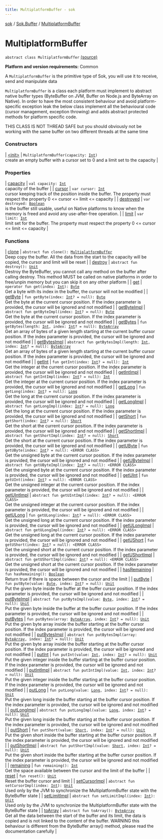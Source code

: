 ```yaml
---
title: MultiplatformBuffer - sok
---
```


[sok](../../index.html) / [Sok.Buffer](../index.html) / [MultiplatformBuffer](./index.html)

# MultiplatformBuffer

`abstract class MultiplatformBuffer` [(source)](https://github.com/SeekDaSky/Sok/tree/master/common/sok-common/src/Sok/Buffer/MultiplatformBuffer.kt#L19)

**Platform and version requirements:** Common

A `MultiplatformBuffer` is the primitive type of Sok, you will use it to receive, send and manipulate data

`MultiplatformBuffer` is a class each platform must implement to abstract native buffer types (ByteBuffer on JVM, Buffer on Node.js
and ByteArray on Native). In order to have the most consistent behaviour and avoid platform-specific exception leak the below class
implement all the behavioural code (cursor management, exception throwing) and adds abstract protected methods for platform specific code.

THIS CLASS IS NOT THREAD SAFE but you should obviously not be working with the same buffer on two different threads at the same time

### Constructors

| [&lt;init&gt;](-init-.html) | `MultiplatformBuffer(capacity: `[`Int`](https://kotlinlang.org/api/latest/jvm/stdlib/kotlin/-int/index.html)`)`<br>create an empty buffer with a cursor set to 0 and a limit set to the capacity |

### Properties

| [capacity](capacity.html) | `val capacity: `[`Int`](https://kotlinlang.org/api/latest/jvm/stdlib/kotlin/-int/index.html)<br>capacity of the buffer |
| [cursor](cursor.html) | `var cursor: `[`Int`](https://kotlinlang.org/api/latest/jvm/stdlib/kotlin/-int/index.html)<br>cursor keeping track of the position inside the buffer. The property must respect the property 0 &lt;= cursor &lt;= limit &lt;= capacity |
| [destroyed](destroyed.html) | `var destroyed: `[`Boolean`](https://kotlinlang.org/api/latest/jvm/stdlib/kotlin/-boolean/index.html)<br>is the buffer still usable, useful on Native platforms to know when the memory is freed and avoid any use-after-free operation. |
| [limit](limit.html) | `var limit: `[`Int`](https://kotlinlang.org/api/latest/jvm/stdlib/kotlin/-int/index.html)<br>limit set for the buffer. The property must respect the property 0 &lt;= cursor &lt;= limit &lt;= capacity |

### Functions

| [clone](clone.html) | `abstract fun clone(): `[`MultiplatformBuffer`](./index.html)<br>Deep copy the buffer. All the data from the start to the capacity will be copied, the cursor and limit will be reset |
| [destroy](destroy.html) | `abstract fun destroy(): `[`Unit`](https://kotlinlang.org/api/latest/jvm/stdlib/kotlin/-unit/index.html)<br>Destroy the ByteBuffer, you cannot call any method on the buffer after calling destroy. This method MUST be called on native platforms in order to free/unpin memory but you can skip it on any other platform |
| [get](get.html) | `operator fun get(index: `[`Int`](https://kotlinlang.org/api/latest/jvm/stdlib/kotlin/-int/index.html)`): `[`Byte`](https://kotlinlang.org/api/latest/jvm/stdlib/kotlin/-byte/index.html)<br>Get a byte with its index in the buffer, the cursor will not be modified |
| [getByte](get-byte.html) | `fun getByte(index: `[`Int`](https://kotlinlang.org/api/latest/jvm/stdlib/kotlin/-int/index.html)`? = null): `[`Byte`](https://kotlinlang.org/api/latest/jvm/stdlib/kotlin/-byte/index.html)<br>Get the byte at the current cursor position. If the index parameter is provided, the cursor will be ignored and not modified |
| [getByteImpl](get-byte-impl.html) | `abstract fun getByteImpl(index: `[`Int`](https://kotlinlang.org/api/latest/jvm/stdlib/kotlin/-int/index.html)`? = null): `[`Byte`](https://kotlinlang.org/api/latest/jvm/stdlib/kotlin/-byte/index.html)<br>Get the byte at the current cursor position. If the index parameter is provided, the cursor will be ignored and not modified |
| [getBytes](get-bytes.html) | `fun getBytes(length: `[`Int`](https://kotlinlang.org/api/latest/jvm/stdlib/kotlin/-int/index.html)`, index: `[`Int`](https://kotlinlang.org/api/latest/jvm/stdlib/kotlin/-int/index.html)`? = null): `[`ByteArray`](https://kotlinlang.org/api/latest/jvm/stdlib/kotlin/-byte-array/index.html)<br>Get an array of bytes of a given length starting at the current buffer cursor position. If the index parameter is provided, the cursor will be ignored and not modified |
| [getBytesImpl](get-bytes-impl.html) | `abstract fun getBytesImpl(length: `[`Int`](https://kotlinlang.org/api/latest/jvm/stdlib/kotlin/-int/index.html)`, index: `[`Int`](https://kotlinlang.org/api/latest/jvm/stdlib/kotlin/-int/index.html)`? = null): `[`ByteArray`](https://kotlinlang.org/api/latest/jvm/stdlib/kotlin/-byte-array/index.html)<br>Get an array of bytes of a given length starting at the current buffer cursor position. If the index parameter is provided, the cursor will be ignored and not modified |
| [getInt](get-int.html) | `fun getInt(index: `[`Int`](https://kotlinlang.org/api/latest/jvm/stdlib/kotlin/-int/index.html)`? = null): `[`Int`](https://kotlinlang.org/api/latest/jvm/stdlib/kotlin/-int/index.html)<br>Get the integer at the current cursor position. If the index parameter is provided, the cursor will be ignored and not modified |
| [getIntImpl](get-int-impl.html) | `abstract fun getIntImpl(index: `[`Int`](https://kotlinlang.org/api/latest/jvm/stdlib/kotlin/-int/index.html)`? = null): `[`Int`](https://kotlinlang.org/api/latest/jvm/stdlib/kotlin/-int/index.html)<br>Get the integer at the current cursor position. If the index parameter is provided, the cursor will be ignored and not modified |
| [getLong](get-long.html) | `fun getLong(index: `[`Int`](https://kotlinlang.org/api/latest/jvm/stdlib/kotlin/-int/index.html)`? = null): `[`Long`](https://kotlinlang.org/api/latest/jvm/stdlib/kotlin/-long/index.html)<br>Get the long at the current cursor position. If the index parameter is provided, the cursor will be ignored and not modified |
| [getLongImpl](get-long-impl.html) | `abstract fun getLongImpl(index: `[`Int`](https://kotlinlang.org/api/latest/jvm/stdlib/kotlin/-int/index.html)`? = null): `[`Long`](https://kotlinlang.org/api/latest/jvm/stdlib/kotlin/-long/index.html)<br>Get the long at the current cursor position. If the index parameter is provided, the cursor will be ignored and not modified |
| [getShort](get-short.html) | `fun getShort(index: `[`Int`](https://kotlinlang.org/api/latest/jvm/stdlib/kotlin/-int/index.html)`? = null): `[`Short`](https://kotlinlang.org/api/latest/jvm/stdlib/kotlin/-short/index.html)<br>Get the short at the current cursor position. If the index parameter is provided, the cursor will be ignored and not modified |
| [getShortImpl](get-short-impl.html) | `abstract fun getShortImpl(index: `[`Int`](https://kotlinlang.org/api/latest/jvm/stdlib/kotlin/-int/index.html)`? = null): `[`Short`](https://kotlinlang.org/api/latest/jvm/stdlib/kotlin/-short/index.html)<br>Get the short at the current cursor position. If the index parameter is provided, the cursor will be ignored and not modified |
| [getUByte](get-u-byte.html) | `fun getUByte(index: `[`Int`](https://kotlinlang.org/api/latest/jvm/stdlib/kotlin/-int/index.html)`? = null): <ERROR CLASS>`<br>Get the unsigned byte at the current cursor position. If the index parameter is provided, the cursor will be ignored and not modified |
| [getUByteImpl](get-u-byte-impl.html) | `abstract fun getUByteImpl(index: `[`Int`](https://kotlinlang.org/api/latest/jvm/stdlib/kotlin/-int/index.html)`? = null): <ERROR CLASS>`<br>Get the unsigned byte at the current cursor position. If the index parameter is provided, the cursor will be ignored and not modified |
| [getUInt](get-u-int.html) | `fun getUInt(index: `[`Int`](https://kotlinlang.org/api/latest/jvm/stdlib/kotlin/-int/index.html)`? = null): <ERROR CLASS>`<br>Get the unsigned integer at the current cursor position. If the index parameter is provided, the cursor will be ignored and not modified |
| [getUIntImpl](get-u-int-impl.html) | `abstract fun getUIntImpl(index: `[`Int`](https://kotlinlang.org/api/latest/jvm/stdlib/kotlin/-int/index.html)`? = null): <ERROR CLASS>`<br>Get the unsigned integer at the current cursor position. If the index parameter is provided, the cursor will be ignored and not modified |
| [getULong](get-u-long.html) | `fun getULong(index: `[`Int`](https://kotlinlang.org/api/latest/jvm/stdlib/kotlin/-int/index.html)`? = null): <ERROR CLASS>`<br>Get the unsigned long at the current cursor position. If the index parameter is provided, the cursor will be ignored and not modified |
| [getULongImpl](get-u-long-impl.html) | `abstract fun getULongImpl(index: `[`Int`](https://kotlinlang.org/api/latest/jvm/stdlib/kotlin/-int/index.html)`? = null): <ERROR CLASS>`<br>Get the unsigned long at the current cursor position. If the index parameter is provided, the cursor will be ignored and not modified |
| [getUShort](get-u-short.html) | `fun getUShort(index: `[`Int`](https://kotlinlang.org/api/latest/jvm/stdlib/kotlin/-int/index.html)`? = null): <ERROR CLASS>`<br>Get the unsigned short at the current cursor position. If the index parameter is provided, the cursor will be ignored and not modified |
| [getUShortImpl](get-u-short-impl.html) | `abstract fun getUShortImpl(index: `[`Int`](https://kotlinlang.org/api/latest/jvm/stdlib/kotlin/-int/index.html)`? = null): <ERROR CLASS>`<br>Get the unsigned short at the current cursor position. If the index parameter is provided, the cursor will be ignored and not modified |
| [hasRemaining](has-remaining.html) | `fun hasRemaining(): `[`Boolean`](https://kotlinlang.org/api/latest/jvm/stdlib/kotlin/-boolean/index.html)<br>Return true if there is space between the cursor and the limit |
| [putByte](put-byte.html) | `fun putByte(value: `[`Byte`](https://kotlinlang.org/api/latest/jvm/stdlib/kotlin/-byte/index.html)`, index: `[`Int`](https://kotlinlang.org/api/latest/jvm/stdlib/kotlin/-int/index.html)`? = null): `[`Unit`](https://kotlinlang.org/api/latest/jvm/stdlib/kotlin/-unit/index.html)<br>Put the given byte inside the buffer at the buffer cursor position. If the index parameter is provided, the cursor will be ignored and not modified |
| [putByteImpl](put-byte-impl.html) | `abstract fun putByteImpl(value: `[`Byte`](https://kotlinlang.org/api/latest/jvm/stdlib/kotlin/-byte/index.html)`, index: `[`Int`](https://kotlinlang.org/api/latest/jvm/stdlib/kotlin/-int/index.html)`? = null): `[`Unit`](https://kotlinlang.org/api/latest/jvm/stdlib/kotlin/-unit/index.html)<br>Put the given byte inside the buffer at the buffer cursor position. If the index parameter is provided, the cursor will be ignored and not modified |
| [putBytes](put-bytes.html) | `fun putBytes(array: `[`ByteArray`](https://kotlinlang.org/api/latest/jvm/stdlib/kotlin/-byte-array/index.html)`, index: `[`Int`](https://kotlinlang.org/api/latest/jvm/stdlib/kotlin/-int/index.html)`? = null): `[`Unit`](https://kotlinlang.org/api/latest/jvm/stdlib/kotlin/-unit/index.html)<br>Put the given byte array inside the buffer starting at the buffer cursor position. If the index parameter is provided, the cursor will be ignored and not modified |
| [putBytesImpl](put-bytes-impl.html) | `abstract fun putBytesImpl(array: `[`ByteArray`](https://kotlinlang.org/api/latest/jvm/stdlib/kotlin/-byte-array/index.html)`, index: `[`Int`](https://kotlinlang.org/api/latest/jvm/stdlib/kotlin/-int/index.html)`? = null): `[`Unit`](https://kotlinlang.org/api/latest/jvm/stdlib/kotlin/-unit/index.html)<br>Put the given byte array inside the buffer starting at the buffer cursor position. If the index parameter is provided, the cursor will be ignored and not modified |
| [putInt](put-int.html) | `fun putInt(value: `[`Int`](https://kotlinlang.org/api/latest/jvm/stdlib/kotlin/-int/index.html)`, index: `[`Int`](https://kotlinlang.org/api/latest/jvm/stdlib/kotlin/-int/index.html)`? = null): `[`Unit`](https://kotlinlang.org/api/latest/jvm/stdlib/kotlin/-unit/index.html)<br>Put the given integer inside the buffer starting at the buffer cursor position. If the index parameter is provided, the cursor will be ignored and not modified |
| [putIntImpl](put-int-impl.html) | `abstract fun putIntImpl(value: `[`Int`](https://kotlinlang.org/api/latest/jvm/stdlib/kotlin/-int/index.html)`, index: `[`Int`](https://kotlinlang.org/api/latest/jvm/stdlib/kotlin/-int/index.html)`? = null): `[`Unit`](https://kotlinlang.org/api/latest/jvm/stdlib/kotlin/-unit/index.html)<br>Put the given integer inside the buffer starting at the buffer cursor position. If the index parameter is provided, the cursor will be ignored and not modified |
| [putLong](put-long.html) | `fun putLong(value: `[`Long`](https://kotlinlang.org/api/latest/jvm/stdlib/kotlin/-long/index.html)`, index: `[`Int`](https://kotlinlang.org/api/latest/jvm/stdlib/kotlin/-int/index.html)`? = null): `[`Unit`](https://kotlinlang.org/api/latest/jvm/stdlib/kotlin/-unit/index.html)<br>Put the given long inside the buffer starting at the buffer cursor position. If the index parameter is provided, the cursor will be ignored and not modified |
| [putLongImpl](put-long-impl.html) | `abstract fun putLongImpl(value: `[`Long`](https://kotlinlang.org/api/latest/jvm/stdlib/kotlin/-long/index.html)`, index: `[`Int`](https://kotlinlang.org/api/latest/jvm/stdlib/kotlin/-int/index.html)`? = null): `[`Unit`](https://kotlinlang.org/api/latest/jvm/stdlib/kotlin/-unit/index.html)<br>Put the given long inside the buffer starting at the buffer cursor position. If the index parameter is provided, the cursor will be ignored and not modified |
| [putShort](put-short.html) | `fun putShort(value: `[`Short`](https://kotlinlang.org/api/latest/jvm/stdlib/kotlin/-short/index.html)`, index: `[`Int`](https://kotlinlang.org/api/latest/jvm/stdlib/kotlin/-int/index.html)`? = null): `[`Unit`](https://kotlinlang.org/api/latest/jvm/stdlib/kotlin/-unit/index.html)<br>Put the given short inside the buffer starting at the buffer cursor position. If the index parameter is provided, the cursor will be ignored and not modified |
| [putShortImpl](put-short-impl.html) | `abstract fun putShortImpl(value: `[`Short`](https://kotlinlang.org/api/latest/jvm/stdlib/kotlin/-short/index.html)`, index: `[`Int`](https://kotlinlang.org/api/latest/jvm/stdlib/kotlin/-int/index.html)`? = null): `[`Unit`](https://kotlinlang.org/api/latest/jvm/stdlib/kotlin/-unit/index.html)<br>Put the given short inside the buffer starting at the buffer cursor position. If the index parameter is provided, the cursor will be ignored and not modified |
| [remaining](remaining.html) | `fun remaining(): `[`Int`](https://kotlinlang.org/api/latest/jvm/stdlib/kotlin/-int/index.html)<br>Get the space available between the cursor and the limit of the buffer |
| [reset](reset.html) | `fun reset(): `[`Unit`](https://kotlinlang.org/api/latest/jvm/stdlib/kotlin/-unit/index.html)<br>Reset the buffer cursor and limit |
| [setCursorImpl](set-cursor-impl.html) | `abstract fun setCursorImpl(index: `[`Int`](https://kotlinlang.org/api/latest/jvm/stdlib/kotlin/-int/index.html)`): `[`Unit`](https://kotlinlang.org/api/latest/jvm/stdlib/kotlin/-unit/index.html)<br>Used only by the JVM to synchronize the MultiplatformBuffer state with the ByteBuffer state |
| [setLimitImpl](set-limit-impl.html) | `abstract fun setLimitImpl(index: `[`Int`](https://kotlinlang.org/api/latest/jvm/stdlib/kotlin/-int/index.html)`): `[`Unit`](https://kotlinlang.org/api/latest/jvm/stdlib/kotlin/-unit/index.html)<br>Used only by the JVM to synchronize the MultiplatformBuffer state with the ByteBuffer state |
| [toArray](to-array.html) | `abstract fun toArray(): `[`ByteArray`](https://kotlinlang.org/api/latest/jvm/stdlib/kotlin/-byte-array/index.html)<br>Get all the data between the start of the buffer and its limit, the data is copied and is not linked to the content of the buffer. WARNING this behaviour is different from the ByteBuffer array() method, please read the documentation carefully |

